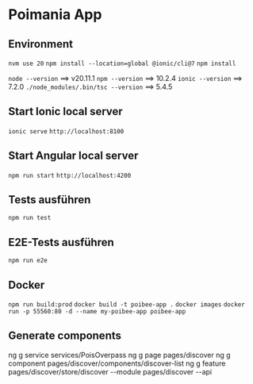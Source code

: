 # Poimania App

## Environment
```nvm use 20```
```npm install --location=global @ionic/cli@7```
```npm install```

```node --version``` ==> v20.11.1
```npm --version``` ==> 10.2.4
```ionic --version``` ==> 7.2.0
```./node_modules/.bin/tsc --version``` ==> 5.4.5

## Start Ionic local server
```ionic serve```
```http://localhost:8100```

## Start Angular local server
```npm run start```
```http://localhost:4200```

## Tests ausführen
```npm run test```

## E2E-Tests ausführen
```npm run e2e```

## Docker
```npm run build:prod```
```docker build -t poibee-app .```
```docker images```
```docker run -p 55560:80 -d --name my-poibee-app poibee-app```

## Generate components

ng g service services/PoisOverpass
ng g page pages/discover
ng g component pages/discover/components/discover-list
ng g feature pages/discover/store/discover --module pages/discover --api
